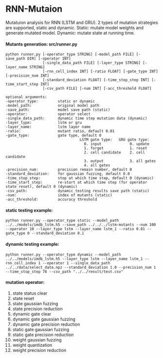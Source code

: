 # RNN-Mutaion
Mutatuion analysis for RNN (LSTM and GRU). 2 types of mutation strategies are supported, static and dynamic. Static: mutate model weights and generate mutated model. Dynamic: mutate state at running time.

#### Mutants generation: src/runner.py

```
python runner.py [-operator_type STRING] [-model_path FILE] [-save_path DIR] [-operator INT]
                 [-single_data_path FILE] [-layer_type STRING] [-layer_name STRING]
                 [-rnn_cell_index INT] [-ratio FLOAT] [-gate_type INT] [-precision_num INT]
                 [-standard_deviation FLOAT] [-time_stop_step INT] [-time_start_step INT]
                 [-csv_path FILE] [-num INT] [-acc_threshold FLOAT]
                 
optional arguments:
-operator_type:         static or dynamic
-model_path:            original model path 
-save_path:             model save path (static)
-operator:              operator select
-single_data_path:      dynamic time step mutation data (dynamic)
-layer_type:            lstm or gru
-layer_name:            lstm layer name
-ratio:                 mutant ratio, default 0.01 
-gate_type:             gate type, default 0
                                  LSTM gate type:   GRU gate type:
                                    0. input             0. update
                                    1. forget            1. reset
                                    2. cell candidate    2. cell candidate
                                    3. output            3. all gates
                                    4. all gates 
-precision_num:         precision remain number, default 0
-standard_deviation:    for gaussian fuzzing, default 0.0 
-time_stop_step:        stop at which time step, default 0 (dynamic)
-time_start_step:       re-start at which time step (for operator state reset), default 0 (dynamic)
-csv_path:              dynamic testing results save path (static)
-num:                   index of mutants (static)
-acc_threshold:         accuracy threshold
```

#### static testing example:
```
python runner.py --operator_type static --model_path ../../models/imdb_lstm.h5 --save_path ../../../lstm-mutants --num 100 --operator 10 --layer_type lstm --layer_name lstm_1 --ratio 0.01 --gate_type 0 --standard_deviation 0.1
```
#### dynamic testing example:
```
python runner.py --operator_type dynamic --model_path ../../models/imdb_lstm.h5 --layer_type lstm --layer_name lstm_1 --rnn_cell_index 1 --operator 1 --single_data_path ../../data/select_data.npz --standard_deviation 1.0 --precision_num 1 --time_stop_step 78 --csv_path "../../result/test.csv"
```

#### mutation operator:
1. state status clear
2. state reset
3. state gaussian fuzzing
4. state precision reduction
5. dynamic gate clear
6. dynamic gate gaussian fuzzing
7. dynamic gate precision reduction
8. static gate gaussian fuzzing
9. static gate precision reduction
10. weight gaussian fuzzing
11. weight quantization
12. weight precision reduction


